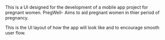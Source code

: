 This is a UI designed for the development of a mobile app project for pregnant women. 
PregWell- Aims to aid pregnant women in thier period of pregnancy.


This is the UI layout of how the app will look like and to encourage smooth user flow.
